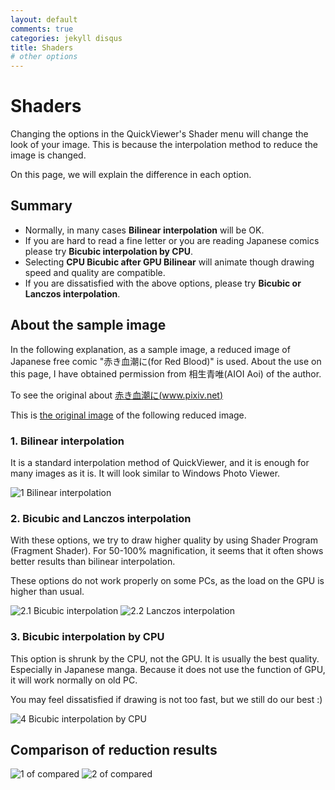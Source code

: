 ```yaml
---
layout: default
comments: true
categories: jekyll disqus
title: Shaders
# other options
---
```


# [](#header-1)Shaders

Changing the options in the QuickViewer's Shader menu will change the look of your image.
This is because the interpolation method to reduce the image is changed.

On this page, we will explain the difference in each option.

## Summary

- Normally, in many cases **Bilinear interpolation** will be OK.
- If you are hard to read a fine letter or you are reading Japanese comics please try **Bicubic interpolation by CPU**.
- Selecting **CPU Bicubic after GPU Bilinear** will animate though drawing speed and quality are compatible.
- If you are dissatisfied with the above options, please try **Bicubic or Lanczos interpolation**.

## About the sample image

In the following explanation, as a sample image, a reduced image of Japanese free comic "赤き血潮に(for Red Blood)" is used.
About the use on this page, I have obtained permission from 相生青唯(AIOI Aoi) of the author.

To see the original about [赤き血潮に(www.pixiv.net)](https://www.pixiv.net/member_illust.php?mode=medium&illust_id=62086450)

This is [the original image](62086450_p3.jpg) of the following reduced image.


### 1. Bilinear interpolation

It is a standard interpolation method of QuickViewer, and it is enough for many images as it is. It will look similar to Windows Photo Viewer.

![1 Bilinear interpolation](shurink-1-bilinear.png)


### 2. Bicubic and Lanczos interpolation

With these options, we try to draw higher quality by using Shader Program (Fragment Shader).
For 50-100% magnification, it seems that it often shows better results than bilinear interpolation.

These options do not work properly on some PCs, as the load on the GPU is higher than usual.

![2.1 Bicubic interpolation](shurink-2-bicubic.png)
![2.2 Lanczos interpolation](shurink-3-lanczos.png)


### 3. Bicubic interpolation by CPU

This option is shrunk by the CPU, not the GPU. It is usually the best quality. Especially in Japanese manga.
Because it does not use the function of GPU, it will work normally on old PC.

You may feel dissatisfied if drawing is not too fast, but we still do our best :)

![4 Bicubic interpolation by CPU](shurink-4-bicubic-by-cpu.png)

## Comparison of reduction results

![1 of compared](compared1.png)
![2 of compared](compared2.png)

